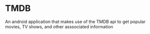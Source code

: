 # TMDB

An android application that makes use of the TMDB api to get popular movies, TV shows, and other asssociated information
